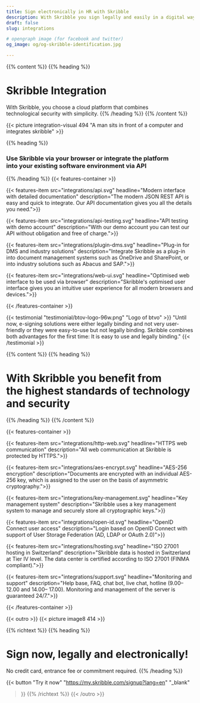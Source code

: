 ```yaml
---
title: Sign electronically in HR with Skribble
description: With Skribble you sign legally and easily in a digital way – from employment contracts to certificates and wage statements.Finish the pile with only one signature!
draft: false
slug: integrations

# opengraph image (for facebook and twitter)
og_image: og/og-skribble-identification.jpg

---
```


{{% content %}}
{{% heading %}}
# Skribble Integration
With Skribble, you choose a cloud platform that combines <br class="hide-for-mobile">technological security with simplicity.
{{% /heading %}}
{{% /content %}}

{{< picture integration-visual 494 "A man sits in front of a computer and integrates skribble" >}}

{{% heading %}}
### Use Skribble via your browser or integrate the platform <br class="hide-for-mobile">into your existing software environment via API
{{% /heading %}}
{{< features-container >}}

 {{< features-item src="integrations/api.svg" 
    headline="Modern interface with detailed documentation" 
    description="The modern JSON REST API is easy and quick to integrate. Our API documentation gives you all the details you need.">}}

 {{< features-item src="integrations/api-testing.svg" 
    headline="API testing with demo account" 
    description="With our demo account you can test our API without obligation and free of charge.">}}

  {{< features-item src="integrations/plugin-dms.svg" 
    headline="Plug-in for DMS and industry solutions" 
    description="Integrate Skribble as a plug-in into document management systems such as OneDrive and SharePoint, or into industry solutions such as Abacus and SAP.">}}

  {{< features-item src="integrations/web-ui.svg" 
    headline="Optimised web interface to be used via browser" 
    description="Skribble's optimised user interface gives you an intuitive user experience for all modern browsers and devices.">}}

{{< /features-container >}}

[//]: # (--------------------------------------------------------------------------------------------------------------)

{{< testimonial "testimonial/btov-logo-96w.png" "Logo of btvo" >}}
"Until now, e-signing solutions were either legally binding and not very user-friendly or they were easy-to-use but not legally binding. Skribble combines both advantages for the first time: It is easy to use and legally binding." 
{{< /testimonial >}}

[//]: # (--------------------------------------------------------------------------------------------------------------)

{{% content %}}
{{% heading %}}
# With Skribble you benefit from <br class="hide-for-mobile">the highest standards of technology <br class="hide-for-mobile">and security
{{% /heading %}}
{{% /content %}}

{{< features-container >}}

  {{< features-item src="integrations/http-web.svg" 
    headline="HTTPS web communication" 
    description="All web communication at Skribble is protected by HTTPS.">}}

  {{< features-item src="integrations/aes-encrypt.svg" 
    headline="AES-256 encryption" 
    description="Documents are encrypted with an individual AES-256 key, which is assigned to the user on the basis of asymmetric cryptography.">}}

  {{< features-item src="integrations/key-management.svg" 
    headline="Key management system" 
    description="Skribble uses a key management system to manage and securely store all cryptographic keys.">}}

  {{< features-item src="integrations/open-id.svg" 
    headline="OpenID Connect user access" 
    description="Login based on OpenID Connect with support of User Storage Federation (AD, LDAP or OAuth 2.0)">}}

  {{< features-item src="integrations/hosting.svg" 
    headline="ISO 27001 hosting in Switzerland" 
    description="Skribble data is hosted in Switzerland at Tier IV level. The data center is certified according to ISO 27001 (FINMA compliant).">}}

  {{< features-item src="integrations/support.svg" 
    headline="Monitoring and support" 
    description="Help base, FAQ, chat bot, live chat, hotline (9.00–  12.00 and 14.00– 17.00). Monitoring and management of the server is guaranteed 24/7.">}}

{{< /features-container >}}

[//]: # (--------------------------------------------------------------------------------------------------------------)

{{< outro >}}
{{< picture image8 414 >}}

{{% richtext %}}
{{% heading %}}
# Sign now, legally and electronically!
No credit card, entrance fee or commitment required.
{{% /heading %}}

{{< button
  "Try it now"
  "https://my.skribble.com/signup?lang=en"
  "_blank"
>}}
{{% /richtext %}}
{{< /outro >}}
